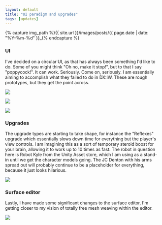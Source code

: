 ```yaml
---
layout: default
title: "UI paradigm and upgrades"
tags: [updates]
---
```

{% capture img_path %}{{ site.url }}/images/posts/{{ page.date | date: "%Y-%m-%d" }}_{% endcapture %}

### UI
I've decided on a circular UI, as that has always been something I'd like to do. Some of you might think "Oh no, make it stop!", but to that I say "poppycock!". It can work. Seriously. Come on, seriously.
I am essentially aiming to accomplish what they failed to do in DX:IW. These are rough prototypes, but they get the point across.

<a data-lightbox="gallery" href="{{ img_path }}main.jpg"><img src="{{ img_path }}main.jpg" /></a>
  
<a data-lightbox="gallery" href="{{ img_path }}inventory.jpg"><img src="{{ img_path }}inventory.jpg" /></a>
  
<a data-lightbox="gallery" href="{{ img_path }}upgrades.jpg"><img src="{{ img_path }}upgrades.jpg" /></a>
  
### Upgrades
The upgrade types are starting to take shape, for instance the "Reflexes" upgrade which essentially slows down time for everything but the player's view controls. I am imagining this as a sort of temporary steroid boost for your brain, allowing it to work up to 10 times as fast. The robot in question here is Robot Kyle from the Unity Asset store, which I am using as a stand-in until we get the character models going. The JC Denton with his arms spread out will probably continue to be a placeholder for everything, because it just looks hilarious.
  
<a data-lightbox="gallery" href="{{ img_path }}reflexes.jpg"><img src="{{ img_path }}reflexes.jpg" /></a>
  
### Surface editor
Lastly, I have made some significant changes to the surface editor, I'm getting closer to my vision of totally free mesh weaving within the editor.

<a data-lightbox="gallery" href="{{ img_path }}surface.jpg"><img src="{{ img_path }}surface.jpg" /></a>
